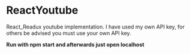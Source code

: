 # ReactYoutube
React_Readux youtube implementation. I have used my own API key, for others be advised you must use your own API key.

**Run with npm start and afterwards just open localhost**
